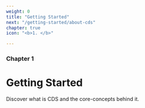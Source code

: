 ```yaml
---
weight: 0
title: "Getting Started"
next: "/getting-started/about-cds"
chapter: true
icon: "<b>1. </b>"

---
```


### Chapter 1

# Getting Started

Discover what is CDS and the core-concepts behind it.
